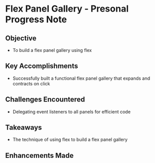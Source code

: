 # Flex Panel Gallery - Presonal Progress Note

## Objective
- To build a flex panel gallery using flex

## Key Accomplishments
- Successfully built a functional flex panel gallery that expands and contracts on click

## Challenges Encountered
- Delegating event listeners to all panels for efficient code

## Takeaways
- The technique of using flex to build a flex panel gallery

## Enhancements Made
